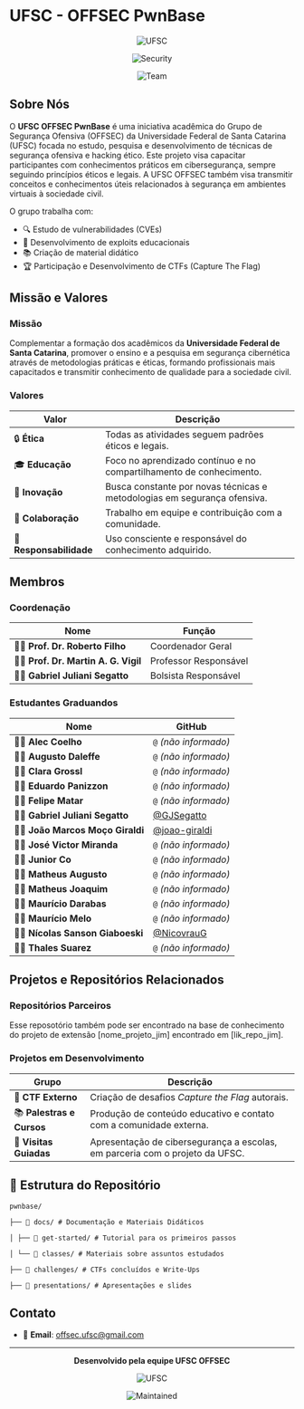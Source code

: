 # UFSC - OFFSEC PwnBase

<div align="center">

![UFSC](https://img.shields.io/badge/UFSC-OFFSEC-green?style=for-the-badge&logo=university)

![Security](https://img.shields.io/badge/Foco-Cibersegurança-red?style=for-the-badge&logo=security)

![Team](https://img.shields.io/badge/Status-Ativo-blue?style=for-the-badge&logo=team)

</div>

## Sobre Nós

O **UFSC OFFSEC PwnBase** é uma iniciativa acadêmica do Grupo de Segurança Ofensiva (OFFSEC) da Universidade Federal de Santa Catarina (UFSC) focada no estudo, pesquisa e desenvolvimento de técnicas de segurança ofensiva e hacking ético. Este projeto visa capacitar participantes com conhecimentos práticos em cibersegurança, sempre seguindo princípios éticos e legais. A UFSC OFFSEC também visa transmitir conceitos e  conhecimentos úteis  relacionados à segurança em ambientes virtuais à sociedade civil.

O grupo trabalha com:

- 🔍 Estudo de vulnerabilidades (CVEs)
- 🔐 Desenvolvimento de exploits educacionais
- 📚 Criação de material didático
- 🏆 Participação e Desenvolvimento de CTFs (Capture The Flag)


## Missão e Valores

###  Missão

Complementar a formação dos acadêmicos da **Universidade Federal de Santa Catarina**, promover o ensino e a pesquisa em segurança cibernética através de metodologias práticas e éticas, formando profissionais mais capacitados e transmitir conhecimento de qualidade para a sociedade civil.  

###  Valores

| Valor           | Descrição                                                                 |
|-----------------|---------------------------------------------------------------------------|
| 🔒 **Ética**        | Todas as atividades seguem padrões éticos e legais.                      |
| 🎓 **Educação**     | Foco no aprendizado contínuo e no compartilhamento de conhecimento.     |
| 🚀 **Inovação**     | Busca constante por novas técnicas e metodologias em segurança ofensiva. |
| 🤝 **Colaboração**  | Trabalho em equipe e contribuição com a comunidade.                      |
| 🎯 **Responsabilidade** | Uso consciente e responsável do conhecimento adquirido.               |


## Membros

###  Coordenação


| Nome                                   | Função                    |
|----------------------------------------|----------------------------|
| 👨‍🏫 **Prof. Dr. Roberto Filho**         | Coordenador Geral          |
| 👨‍🏫 **Prof. Dr. Martin A. G. Vigil**     | Professor Responsável      |
| 🧑‍💻 **Gabriel Juliani Segatto**         | Bolsista Responsável       |

###  Estudantes Graduandos

| Nome                          | GitHub                        |
|-------------------------------|-------------------------------|
| 🧑‍💻 **Alec Coelho**              | `@` *(não informado)*         |
| 🧑‍💻 **Augusto Daleffe**          | `@` *(não informado)*         |
| 🧑‍💻 **Clara Grossl**             | `@` *(não informado)*         |
| 🧑‍💻 **Eduardo Panizzon**         | `@` *(não informado)*         |
| 🧑‍💻 **Felipe Matar**             | `@` *(não informado)*         |
| 🧑‍💻 **Gabriel Juliani Segatto**  | [@GJSegatto](https://github.com/GJSegatto) |
| 🧑‍💻 **João Marcos Moço Giraldi**| [@joao-giraldi](https://github.com/joao-giraldi) |
| 🧑‍💻 **José Victor Miranda**      | `@` *(não informado)*         |
| 🧑‍💻 **Junior Co**                | `@` *(não informado)*         |
| 🧑‍💻 **Matheus Augusto**          | `@` *(não informado)*         |
| 🧑‍💻 **Matheus Joaquim**          | `@` *(não informado)*         |
| 🧑‍💻 **Maurício Darabas**         | `@` *(não informado)*         |
| 🧑‍💻 **Maurício Melo**            | `@` *(não informado)*         |
| 🧑‍💻 **Nícolas Sanson Giaboeski**| [@NicovrauG](https://github.com/NicovrauG) |
| 🧑‍💻 **Thales Suarez**            | `@` *(não informado)*         |


## Projetos e Repositórios Relacionados

###  Repositórios Parceiros

Esse reposotório também pode ser encontrado na base de conhecimento do projeto de extensão [nome_projeto_jim] encontrado em [lik_repo_jim].  

###  Projetos em Desenvolvimento

| Grupo              | Descrição                                                                 |
|--------------------|---------------------------------------------------------------------------|
| 🎯 **CTF Externo**       | Criação de desafios *Capture the Flag* autorais.                         |
| 📚 **Palestras e Cursos** | Produção de conteúdo educativo e contato com a comunidade externa.       |
| 🏫 **Visitas Guiadas**    | Apresentação de cibersegurança a escolas, em parceria com o projeto da UFSC. |


##  📁 Estrutura do Repositório

```
pwnbase/

├── 📂 docs/ # Documentação e Materiais Didáticos

│ ├── 📂 get-started/ # Tutorial para os primeiros passos

│ └── 📂 classes/ # Materiais sobre assuntos estudados

├── 📂 challenges/ # CTFs concluídos e Write-Ups

├── 📂 presentations/ # Apresentações e slides
```


## Contato

- 📧 **Email**: offsec.ufsc@gmail.com

---

<div  align="center">

**Desenvolvido pela equipe UFSC OFFSEC**

![UFSC](https://img.shields.io/badge/UFSC-2025-blue)

![Maintained](https://img.shields.io/badge/Maintained-Yes-green)

</div>